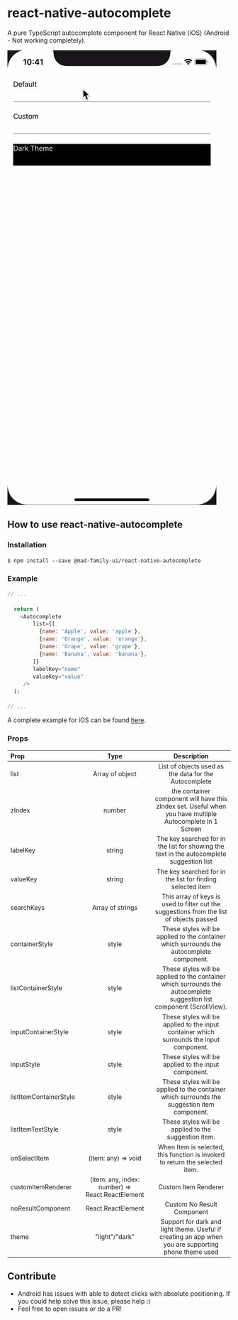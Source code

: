 # react-native-autocomplete

A pure TypeScript autocomplete component for React Native (iOS) (Android - Not working completely).

![Autocomplete Example](https://github.com/abhigupta92/react-native-autocomplete/blob/main/example_ios.gif)

## How to use react-native-autocomplete

### Installation

```shell
$ npm install --save @mad-family-ui/react-native-autocomplete
```

### Example

```javascript
// ...

  return (
    <Autocomplete
        list={[
          {name: 'Apple', value: 'apple'},
          {name: 'Orange', value: 'orange'},
          {name: 'Grape', value: 'grape'},
          {name: 'Banana', value: 'banana'},
        ]}
        labelKey="name"
        valueKey="value"
     />
  );

// ...
```

A complete example for iOS can be found [here](https://github.com/abhigupta92/react-native-autocomplete).

### Props
| Prop | Type | Description |
| :------------ |:---------------:| :-----:|
list | Array of object | List of objects used as the data for the Autocomplete |
| zIndex | number | the container component will have this zIndex set. Useful when you have multiple Autocomplete in 1 Screen |
| labelKey | string | The key searched for in the list for showing the text in the autocomplete suggestion list |
| valueKey | string | The key searched for in the list for finding selected item |
| searchKeys | Array of strings | This array of keys is used to filter out the suggestions from the list of objects passed  |
| containerStyle | style | These styles will be applied to the container which surrounds the autocomplete component. |
| listContainerStyle | style | These styles will be applied to the container which surrounds the autocomplete suggestion list component (ScrollView). |
| inputContainerStyle | style | These styles will be applied to the input container which surrounds the input component. |
| inputStyle | style | These styles will be applied to the input component. |
| listItemContainerStyle | style | These styles will be applied to the container which surrounds the suggestion item component. |
| listItemTextStyle | style | These styles will be applied to the suggestion item. |
| onSelectItem | (item: any) => void | When Item is selected, this function is invoked to return the selected item. |
| customItemRenderer | (item: any, index: number) => React.ReactElement | Custom Item Renderer |
| noResultComponent | React.ReactElement | Custom No Result Component |
| theme | "light"/"dark" | Support for dark and light theme. Useful if creating an app when you are supporting phone theme used |
    
## Contribute
- Android has issues with able to detect clicks with absolute positioning. If you could help solve this issue, please help :)
- Feel free to open issues or do a PR!
